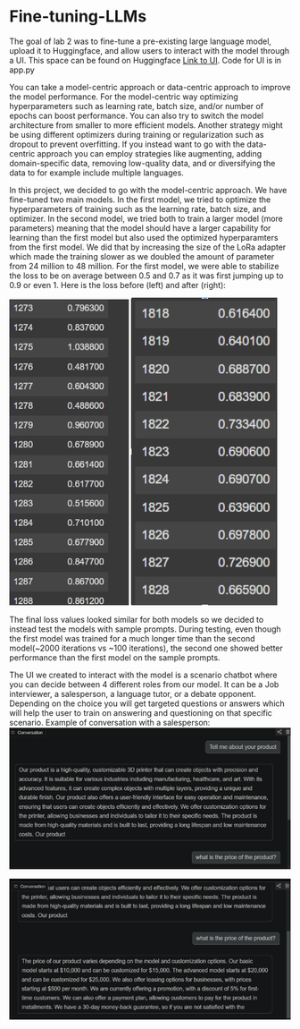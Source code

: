 # Fine-tuning-LLMs

The goal of lab 2 was to fine-tune a pre-existing large language model, upload it to Huggingface, and allow users to interact with the model through a UI. This space can be found on Huggingface [Link to UI](https://huggingface.co/spaces/SWAH-KTH/lab2). Code for UI is in app.py

You can take a model-centric approach or data-centric approach to improve the model performance. For the model-centric way optimizing hyperparameters such as learning rate, batch size, and/or number of epochs can boost performance. You can also try to switch the model architecture from smaller to more efficient models. Another strategy might be using different optimizers during training or regularization such as dropout to prevent overfitting. If you instead want to go with the data-centric approach you can employ strategies like augmenting, adding domain-specific data, removing low-quality data, and or diversifying the data to for example include multiple languages.

In this project, we decided to go with the model-centric approach. We have fine-tuned two main models. In the first model, we tried to optimize the hyperparameters of training such as the learning rate, batch size, and optimizer. In the second model, we tried both to train a larger model (more parameters) meaning that the model should have a larger capability for learning than the first model but also used the optimized hyperparamters from the first model. We did that by increasing the size of the LoRa adapter which made the training slower as we doubled the amount of parameter from 24 million to 48 million. For the first model, we were able to stabilize the loss to be on average between 0.5 and 0.7 as it was first jumping up to 0.9 or even 1. Here is the loss before (left) and after (right):

![image](train1.png)
![image](train2.png)

The final loss values looked similar for both models so we decided to instead test the models with sample prompts. During testing, even though the first model was trained for a much longer time than the second model(~2000 iterations vs ~100 iterations), the second one showed better performance than the first model on the sample prompts. 

The UI we created to interact with the model is a scenario chatbot where you can decide between 4 different roles from our model. It can be a Job interviewer, a salesperson, a language tutor, or a debate opponent. Depending on the choice you will get targeted questions or answers which will help the user to train on answering and questioning on that specific scenario. Example of conversation with a salesperson:
![image](test1.png)

![image](test2.png)
